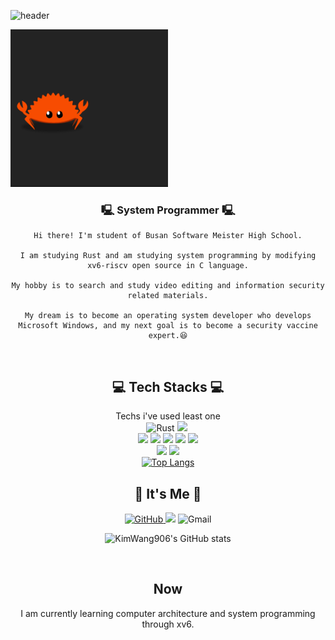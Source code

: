 ![header](https://capsule-render.vercel.app/api?type=waving&color=FFA500&height=200&descAlign=50&fontAlign=50&section=header&text=KimWang906&fontSize=65&fontColor=2E2E2E&animation=twinkling)  

<img width="50%" src="/crab.gif"/>

<div align="center">
    
### 🖳 System Programmer 🖳
    
    Hi there! I'm student of Busan Software Meister High School.
    
    I am studying Rust and am studying system programming by modifying xv6-riscv open source in C language.
    
    My hobby is to search and study video editing and information security related materials.

    My dream is to become an operating system developer who develops Microsoft Windows, and my next goal is to become a security vaccine expert.😆
<br/>
    
## 💻 Tech Stacks 💻
    
Techs i've used least one <br/> 
<img alt="Rust" src="https://img.shields.io/badge/Rust-000000?style=flat-square&logo=rust&logoColor=white"/> <img src="https://img.shields.io/badge/Python-3776AB?style=flat-square&logo=python&logoColor=white"/> <img alsrc="https://img.shields.io/badge/C++-00599C?style=flat-square&logo=c%2B%2B&logoColor=white"/> <br/> <img src="https://img.shields.io/badge/HTML-E34F26?style=flat-square&logo=html5&logoColor=white"/> <img src="https://img.shields.io/badge/CSS-1572B6?style=flat-square&logo=css&logoColor=white"/>  <img src="https://img.shields.io/badge/JavaScript-F7DF1E?style=flat-square&logo=javascript&logoColor=white"/> <img src="https://img.shields.io/badge/PHP-777BB4?style=flat-square&logo=php&logoColor=white"/> <img src="https://img.shields.io/badge/MySQL-4479A1?style=flat-square&logo=mysql&logoColor=white"/> </br> <img src="https://img.shields.io/badge/Linux-00599C?style=flat-square&logo=linux&logoColor=white"/> <img src="https://img.shields.io/badge/Kali_Linux-557C94?style=flat-square&logo=kalilinux&logoColor=white"/>
<br/>
[![Top Langs](https://github-readme-stats.vercel.app/api/top-langs/?username=KimWang906&layout=compact)](https://github.com/anuraghazra/github-readme-stats)
<br/>

## 🌹 It's Me 🌹
<a href = "https://github.com/KimWang906"><img alt="GitHub" src ="https://img.shields.io/badge/GitHub-181717.svg?&style=for-the-badge&logo=GitHub&logoColor=white"/>
</a>  <a href="https://www.instagram.com/kimwang0009/" target="_blank">
    <img src="https://img.shields.io/badge/Instagram-E4405F?style=flat-square&logo=instagram&logoColor=white"/></a>
<img alt="Gmail" src 
="https://img.shields.io/badge/hyunbin06git@gmail.com-EA4335.svg?&style=for-the-badge&logo=Gmail&logoColor=white"/>

![KimWang906's GitHub stats](https://github-readme-stats.vercel.app/api?username=KimWang906&show_icons=true&theme=radical)

<br/>

## Now

I am currently learning computer architecture and system programming through xv6.

</div>
